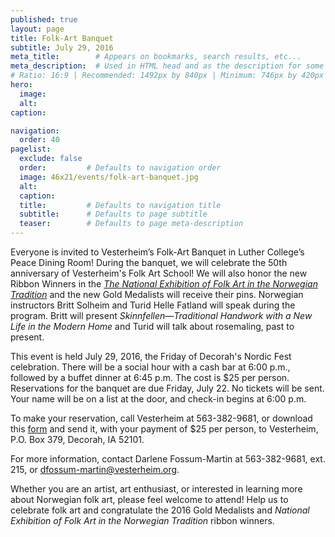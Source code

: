 ```yaml
---
published: true
layout: page
title: Folk-Art Banquet
subtitle: July 29, 2016
meta_title:        # Appears on bookmarks, search results, etc...
meta_description:  # Used in HTML head and as the description for some search engines
# Ratio: 16:9 | Recommended: 1492px by 840px | Minimum: 746px by 420px
hero:
  image:
  alt: 
caption: 

navigation:
  order: 40
pagelist:
  exclude: false
  order:         # Defaults to navigation order  
  image: 46x21/events/folk-art-banquet.jpg
  alt:
  caption:
  title:         # Defaults to navigation title
  subtitle:      # Defaults to page subtitle
  teaser:        # Defaults to page meta-description  
---
```

Everyone is invited to Vesterheim’s Folk-Art Banquet in Luther College’s Peace Dining Room! During the banquet, we will celebrate the 50th anniversary of Vesterheim's Folk Art School! We will also honor the new Ribbon Winners in the [_The National Exhibition of Folk Art in the Norwegian Tradition_](/exhibitions/special/national-exhibition-of-folk-art-in-the-norwegian-tradition/) and the new Gold Medalists will receive their pins. Norwegian instructors Britt Solheim and Turid Helle Fatland will speak during the program. Britt will present _Skinnfellen—Traditional Handwork with a New Life in the Modern Home_ and Turid will talk about rosemaling, past to present. 

This event is held July 29, 2016, the Friday of Decorah's Nordic Fest celebration. There will be a social hour with a cash bar at 6:00 p.m., followed by a buffet dinner at 6:45 p.m. The cost is $25 per person. Reservations for the banquet are due Friday, July 22. No tickets will be sent. Your name will be on a list at the door, and check-in begins at 6:00 p.m. 

To make your reservation, call Vesterheim at 563-382-9681, or download this [form](/events/annual/documents/banquet.pdf) and send it, with your payment of $25 per person, to Vesterheim, P.O. Box 379, Decorah, IA 52101. 

For more information, contact Darlene Fossum-Martin at 563-382-9681, ext. 215, or [dfossum-martin@vesterheim.org](mailto:dfossum-martin@vesterheim.org).

Whether you are an artist, art enthusiast, or interested in learning more about Norwegian folk art, please feel welcome to attend! Help us to celebrate folk art and congratulate the 2016 Gold Medalists and _National Exhibition of Folk Art in the Norwegian Tradition_ ribbon winners. 